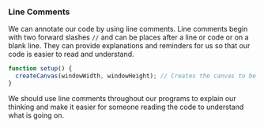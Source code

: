 
### Line Comments

We can annotate our code by using line comments. Line comments begin with two forward slashes `//` and can be places after a line or code or on a blank line.
They can provide explanations and reminders for us so that our code is easier to read and understand.

```js
function setup() {
  createCanvas(windowWidth, windowHeight); // Creates the canvas to be the maximum size 
}
```

We should use line comments throughout our programs to explain our thinking and make it easier for someone reading the code to understand what is going on.
